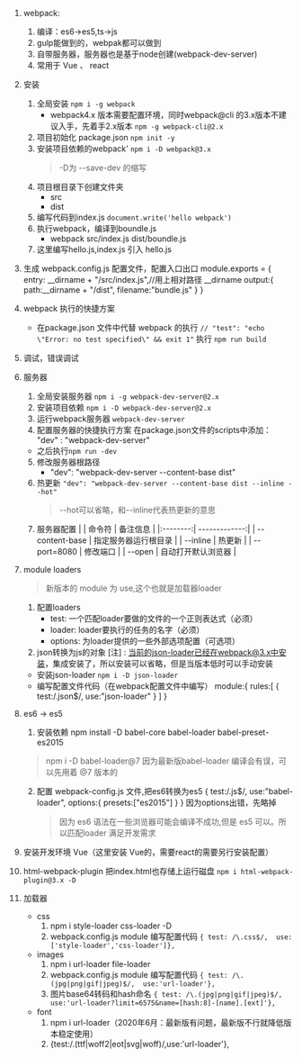1. webpack:
    1. 编译：es6->es5,ts->js
    2. gulp能做到的，webpak都可以做到
    3. 自带服务器，服务器也是基于node创建(webpack-dev-server)
    4. 常用于 Vue 、 react

2. 安装
    1. 全局安装 
        ```npm i -g webpack```
        - webpack4.x 版本需要配置环境，同时webpack@cli 的3.x版本不建议入手，先着手2.x版本 
        ```npm -g webpack-cli@2.x```
    2. 项目初始化 package.json 
        ```npm init -y```
    3. 安装项目依赖的webpack'
        ```npm i -D webpack@3.x``` 
        >-D为 --save-dev 的缩写
    4. 项目根目录下创建文件夹
        - src 
        - dist
    5. 编写代码到index.js
        ```document.write('hello webpack')```
    6. 执行webpack，编译到boundle.js
        - webpack src/index.js dist/boundle.js
    7. 这里编写hello.js,index.js 引入 hello.js


3. 生成 webpack.config.js 配置文件，配置入口出口
    module.exports = {
    entry: __dirname + "/src/index.js",//用上相对路径 __dirname
    output:{
        path:__dirname + "/dist",
        filename:"bundle.js"
    }
  }

4. webpack 执行的快捷方案
    - 在package.json 文件中代替 webpack 的执行
    ```// "test": "echo \"Error: no test specified\" && exit 1"```
    执行 ```npm run build```

5. 调试，错误调试

6. 服务器
    1. 全局安装服务器
    ```npm i -g webpack-dev-server@2.x```
    2. 安装项目依赖
    ```npm i -D webpack-dev-server@2.x```
    3. 运行webpack服务器
    ```webpack-dev-server```
    4. 配置服务器的快捷执行方案
     在package.json文件的scripts中添加： "dev" : "webpack-dev-server" 
     - 之后执行```npm run -dev```
    5. 修改服务器根路径
        - "dev": "webpack-dev-server --content-base dist"
    6. 热更新
        ```"dev": "webpack-dev-server --content-base dist --inline --hot"```
        > --hot可以省略，和--inline代表热更新的意思
    7. 服务器配置
        | | 命令符 | 备注信息      |
        |:--------:| -------------:|
        | --content-base | 指定服务器运行根目录 |
        | --inline | 热更新 |
        | --port=8080 | 修改端口 |
        | --open | 自动打开默认浏览器 |
7. module
    loaders
    >新版本的 module 为 use,这个也就是加载器loader
    1. 配置loaders
        - test: 一个匹配loader要做的文件的一个正则表达式（必须）
        - loader: loader要执行的任务的名字（必须）
        - options: 为loader提供的一些外部选项配置（可选项）
    2. json转换为js的对象
        [注] : 当前的json-loader已经在webpack@3.x中安装，集成安装了，所以安装可以省略，但是当版本低时可以手动安装
     - 安装json-loader ```npm i -D json-loader```
     - 编写配置文件代码（在webpack配置文件中编写）
        module:{
            rules:[
                {
                    test:/\.json$/,
                    use:"json-loader"
                }
            ]
        }
        
8. es6 -> es5
    1. 安装依赖
    npm install -D babel-core babel-loader babel-preset-es2015
    > npm i -D babel-loader@7  因为最新版babel-loader 编译会有误，可以先用着 @7 版本的
    2. 配置 webpack-config.js 文件,把es6转换为es5
        {  test:/\.js$/,  use:"babel-loader",  options:{ presets:["es2015"] } }
        因为options出错，先略掉
        > 因为 es6 语法在一些浏览器可能会编译不成功,但是 es5 可以。所以匹配loader 满足开发需求

9. 安装开发环境 Vue（这里安装 Vue的，需要react的需要另行安装配置）


10. html-webpack-plugin 把index.html也存储上运行磁盘
    ```npm i html-webpack-plugin@3.x -D```

11. 加载器 
    - css 
        1. npm i style-loader css-loader -D
        2. webpack.config.js  module 编写配置代码
            ```{ test: /\.css$/,  use: ['style-loader','css-loader']},```
    - images 
        1. npm i url-loader file-loader
        2. webpack.config.js  module 编写配置代码
            ```{ test: /\.(jpg|png|gif|jpeg)$/,  use:'url-loader'},```
        3. 图片base64转码和hash命名
            ```{ test: /\.(jpg|png|gif|jpeg)$/,  use:'url-loader?limit=6575&name=[hash:8]-[name].[ext]'},```
    - font
        1. npm i url-loader（2020年6月：最新版有问题，最新版不行就降低版本稳定使用）
        2. {test:/\.(ttf|woff2|eot|svg|woff)/,use:'url-loader'},





